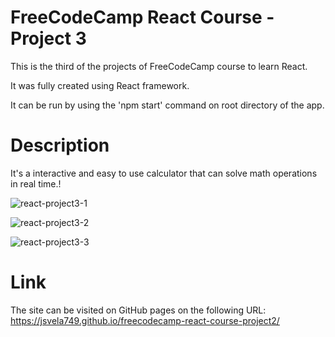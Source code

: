 # FreeCodeCamp React Course - Project 3

This is the third of the projects of FreeCodeCamp course to learn React.

It was fully created using React framework.

It can be run by using the 'npm start' command on root directory of the app.

# Description

It's a interactive and easy to use calculator that can solve math operations in real time.!

![react-project3-1](https://user-images.githubusercontent.com/78876044/230970438-413bdc6f-f7d3-47f6-8deb-b016ef826894.png)

![react-project3-2](https://user-images.githubusercontent.com/78876044/230970439-336dd08b-5c25-4546-88fe-a3306ece3630.png)

![react-project3-3](https://user-images.githubusercontent.com/78876044/230970554-9f553df2-730e-4890-a669-a7a065761f94.png)

# Link
The site can be visited on GitHub pages on the following URL: https://jsvela749.github.io/freecodecamp-react-course-project2/
